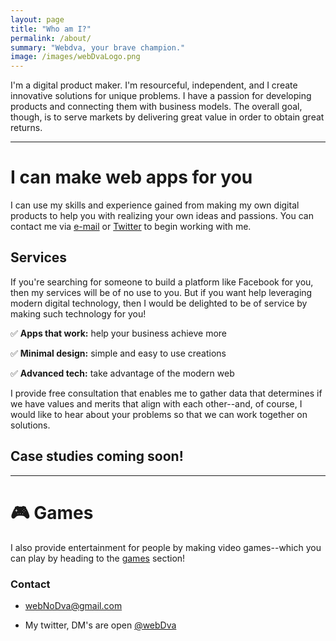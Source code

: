 ```yaml
---
layout: page
title: "Who am I?"
permalink: /about/
summary: "Webdva, your brave champion."
image: /images/webDvaLogo.png
---
```


I'm a digital product maker. I'm resourceful, independent, and I create innovative solutions for unique problems. I have a passion for developing products and connecting them with business models. The overall goal, though, is to serve markets by delivering great value in order to obtain great returns.

---

# I can make web apps for you

I can use my skills and experience gained from making my own digital products to help you with realizing your own ideas and passions. You can contact me via [e-mail](mailto:webNoDva@gmail.com) or [Twitter](https://twitter.com/webDva) to begin working with me.

## Services

If you're searching for someone to build a platform like Facebook for you, then my services will be of no use to you. But if you want help leveraging modern digital technology, then I would be delighted to be of service by making such technology for you!

✅ **Apps that work:** help your business achieve more

✅ **Minimal design:** simple and easy to use creations

✅ **Advanced tech:** take advantage of the modern web

I provide free consultation that enables me to gather data that determines if we have values and merits that align with each other--and, of course, I would like to hear about your problems so that we can work together on solutions.

## Case studies coming soon!

---

# 🎮 Games

I also provide entertainment for people by making video games--which you can play by heading to the [games](/games/) section!

### Contact

 * [webNoDva@gmail.com](mailto:webNoDva@gmail.com)

 * My twitter, DM's are open [@webDva](https://twitter.com/webDva)